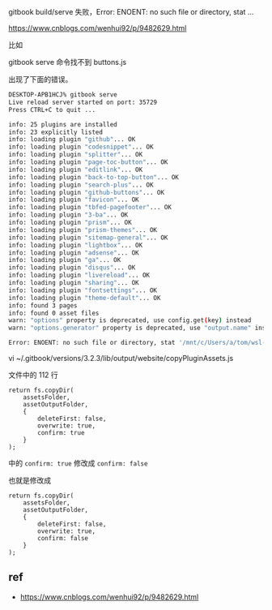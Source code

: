 
gitbook build/serve 失败，Error: ENOENT: no such file or directory, stat ...

https://www.cnblogs.com/wenhui92/p/9482629.html

比如

gitbook serve 命令找不到 buttons.js 

出现了下面的错误。

```bash
DESKTOP-APB1HCJ% gitbook serve
Live reload server started on port: 35729
Press CTRL+C to quit ...

info: 25 plugins are installed
info: 23 explicitly listed
info: loading plugin "github"... OK
info: loading plugin "codesnippet"... OK
info: loading plugin "splitter"... OK
info: loading plugin "page-toc-button"... OK
info: loading plugin "editlink"... OK
info: loading plugin "back-to-top-button"... OK
info: loading plugin "search-plus"... OK
info: loading plugin "github-buttons"... OK
info: loading plugin "favicon"... OK
info: loading plugin "tbfed-pagefooter"... OK
info: loading plugin "3-ba"... OK
info: loading plugin "prism"... OK
info: loading plugin "prism-themes"... OK
info: loading plugin "sitemap-general"... OK
info: loading plugin "lightbox"... OK
info: loading plugin "adsense"... OK
info: loading plugin "ga"... OK
info: loading plugin "disqus"... OK
info: loading plugin "livereload"... OK
info: loading plugin "sharing"... OK
info: loading plugin "fontsettings"... OK
info: loading plugin "theme-default"... OK
info: found 3 pages
info: found 0 asset files
warn: "options" property is deprecated, use config.get(key) instead
warn: "options.generator" property is deprecated, use "output.name" instead

Error: ENOENT: no such file or directory, stat '/mnt/c/Users/a/tom/wsl-handbook/_book/gitbook/gitbook-plugin-sharing/buttons.js'
```





vi ~/.gitbook/versions/3.2.3/lib/output/website/copyPluginAssets.js


文件中的 112 行

```
return fs.copyDir(
    assetsFolder,
    assetOutputFolder,
    {
        deleteFirst: false,
        overwrite: true,
        confirm: true
    }
);
```

中的  `confirm: true` 修改成 `confirm: false`

也就是修改成

```
return fs.copyDir(
    assetsFolder,
    assetOutputFolder,
    {
        deleteFirst: false,
        overwrite: true,
        confirm: false
    }
);
```

## ref
- https://www.cnblogs.com/wenhui92/p/9482629.html
